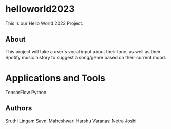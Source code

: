 # helloworld2023
This is our Hello World 2023 Project.

## About
This project will take a user's vocal input about their tone, as well as their Spotify music history to suggest a song/genre based on their current mood.

# Applications and Tools
TensorFlow
Python

## Authors
Sruthi Lingam
Savni Maheshwari
Harshu Varanasi
Netra Joshi
